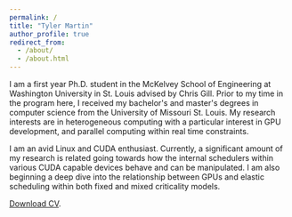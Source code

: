 ```yaml
---
permalink: /
title: "Tyler Martin"
author_profile: true
redirect_from: 
  - /about/
  - /about.html
---
```


I am a first year Ph.D. student in the McKelvey School of Engineering at Washington University in St. Louis advised by Chris Gill. Prior to my time in the program here, I received my bachelor's and master's degrees in computer science from the University of Missouri St. Louis. My research interests are in heterogeneous computing with a particular interest in GPU development, and parallel computing within real time constraints.

I am an avid Linux and CUDA enthusiast. Currently, a significant amount of my research is related going towards how the internal schedulers within various CUDA capable devices behave and can be manipulated. I am also beginning a deep dive into the relationship between GPUs and elastic scheduling within both fixed and mixed criticality models.

[Download CV]([http://github.com](https://tyler-s-m.github.io/files/CV.pdf)).
